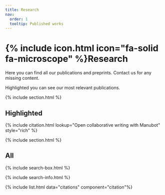 ```yaml
---
title: Research
nav:
  order: 1
  tooltip: Published works
---
```


# {% include icon.html icon="fa-solid fa-microscope" %}Research

Here you can find all our publications and preprints. Contact us for any missing content.

Highlighted you can see our most relevant publications.

{% include section.html %}

## Highlighted

{% include citation.html lookup="Open collaborative writing with Manubot" style="rich" %}

{% include section.html %}

## All

{% include search-box.html %}

{% include search-info.html %}

{% include list.html data="citations" component="citation"%}

